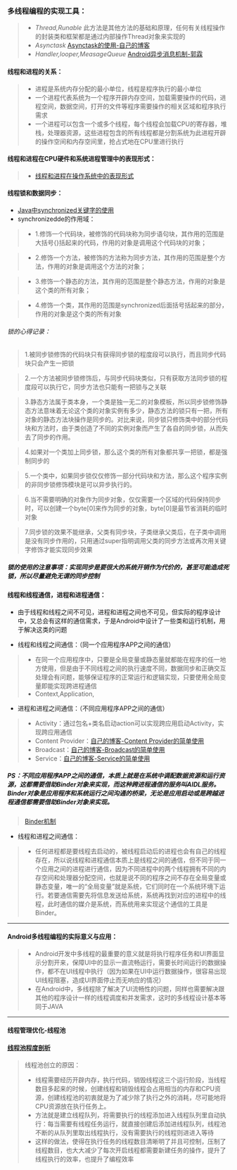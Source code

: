 ### 多线程编程的实现工具：
> * *Thread,Runable* 此方法是其他方法的基础和原理，任何有关线程操作的封装类和框架都是通过内部操作Thread对象来实现的
> * *Asynctask* [Asynctask的使用-自己的博客](http://www.cnblogs.com/thinfog/p/5648312.html)
> * *Handler,looper,MeasageQueue* [Android异步消息机制-郭霖](http://blog.csdn.net/guolin_blog/article/details/9991569)

#### 线程和进程的关系：
> * 进程是系统内存分配的最小单位，线程是程序执行的最小单位
> * 一个进程代表系统为一个程序开辟内存空间，加载需要操作的代码，进程空间，数据空间，打开的文件等程序需要操作的相关区域和程序执行需求
> * 一个进程可以包含一个或多个线程，每个线程会加载CPU的寄存器，堆栈，处理器资源，这些进程包含的所有线程都是分割系统为此进程开辟的操作空间和内存空间里，抢占式地在CPU里进行执行

#### 线程和进程在CPU硬件和系统进程管理中的表现形式：
> * [线程和进程在操作系统中的表现形式](http://blog.csdn.net/luoweifu/article/details/46595285)

#### 线程锁和数据同步：

* [Java中synchronized关键字的使用](http://blog.csdn.net/luoweifu/article/details/46613015)
*  synchronizedde的作用域：

> * 1.修饰一个代码块，被修饰的代码块称为同步语句块，其作用的范围是大括号{}括起来的代码，作用的对象是调用这个代码块的对象； 

> * 2.修饰一个方法，被修饰的方法称为同步方法，其作用的范围是整个方法，作用的对象是调用这个方法的对象；

> * 3.修饰一个静态的方法，其作用的范围是整个静态方法，作用的对象是这个类的所有对象；

> * 4.修饰一个类，其作用的范围是synchronized后面括号括起来的部分，作用的对象是这个类的所有对象

###### 锁的心得记录：

> 1.被同步锁修饰的代码块只有获得同步锁的程度段可以执行，而且同步代码块只会产生一把锁

> 2.一个方法被同步锁修饰后，与同步代码块类似，只有获取方法同步锁的程度段可以执行它，同步方法也只能有一把锁与之关联

> 3.静态方法属于类本身，一个类是独一无二的对象模板，所以同步锁修饰静态方法意味着无论这个类的对象实例有多少，静态方法的锁只有一把，所有对象的静态方法块操作是同步的。对比来说，同步锁只修饰类中的部分代码块和方法时，由于类创造了不同的实例对象而产生了各自的同步锁，从而失去了同步的作用。

> 4.如果对一个类加上同步锁，那么这个类的所有对象都共享一把锁，都是强制同步的

> 5.一个类中，如果同步锁仅仅修饰一部分代码块和方法，那么这个程序实例的非同步锁修饰模块是可以异步执行的。

> 6.当不需要明确的对象作为同步对象，仅仅需要一个区域的代码保持同步时，可以创建一个byte[0]来作为同步的对象，byte[0]是最节省消耗的临时对象

> 7.同步锁的效果不能继承，父类有同步块，子类继承父类后，在子类中调用是没有同步作用的，只用通过super指明调用父类的同步方法或再次用关键字修饰才能实现同步效果

##### 锁的使用的注意事项：实现同步是要很大的系统开销作为代价的，甚至可能造成死锁，所以尽量避免无谓的同步控制

#### 线程和线程通信，进程和进程通信：
* 由于线程和线程之间不可见，进程和进程之间也不可见，但实际的程序设计中，又总会有这样的通信需求，于是Android中设计了一些类和运行机制，用于解决这类的问题

* 线程和线程之间通信：（同一个应用程序APP之间的通信）
> * 在同一个应用程序中，只要是全局变量或静态量就都能在程序的任一地方使用，但是由于不同线程之间的执行速度不同，数据同步和正确交互处理会有问题，能够保证程序的正常运行和逻辑实现，只要使用全局变量即能实现跨进程通信
> * Context,Application,


* 进程和进程之间通信：（不同应用程序APP之间的通信）
> * Activity：通过包名+类名启动action可以实现跨应用启动Activity，实现跨应用通信
> * Content Provider：[自己的博客-Content Provider的简单使用](http://www.cnblogs.com/thinfog/p/5643395.html) 
> * Broadcast：[自己的博客-Broadcast的简单使用](http://www.cnblogs.com/thinfog/p/5635004.html)
> * Service：[自己的博客-Service的简单使用](http://www.cnblogs.com/thinfog/p/5634514.html)

##### PS：不同应用程序APP之间的通信，本质上就是在系统中调配数据资源和运行资源，这都需要借助Binder对象来实现，而这种跨进程通信的服务叫AIDL服务。Binder对象是应用程序和系统运行之间沟通的桥梁，无论是应用启动或是跨越进程通信都需要借助Binder对象来实现。

> [Binder机制](https://github.com/GeniusVJR/LearningNotes/blob/master/Part1/Android/Binder%E6%9C%BA%E5%88%B6.md)

* 线程和进程之间通信：
> * 任何进程都是要线程去启动的，被线程启动后的进程也会有自己的线程存在，所以说线程和进程通信本质上是线程之间的通信，但不同于同一个应用之间的进程进行通信，因为不同进程中的两个线程拥有不同的内存空间和处理器分配空间，也就是说不同的程序之间不存在全局变量或静态变量，唯一的“全局变量”就是系统，它们同时在一个系统环境下运行。若要通信需要先将信息发送给系统，系统再找到对应的进程中的线程，此时通信的媒介是系统，而系统用来实现这个通信的工具是Binder。

---
#### Android多线程编程的实际意义与应用：
> * Android开发中多线程的最重要的意义就是将执行程序任务和UI界面显示分割开来，保障UI中的显示一直流畅运行，需要长时间运行的数据操作，都不在UI线程中执行（因为如果在UI中运行数据操作，很容易出现UI线程阻塞，造成UI界面停止而无响应的情况）
> * 在Android中，多线程除了解决了UI流畅性的问题，同样也需要解决跟其他的程序设计一样的线程调度和并发需求，这时的多线程设计基本等同于JAVA

---
#### 线程管理优化-线程池
#### [线程池程度剖析](http://www.cnblogs.com/devinzhang/p/3856200.html)
> 线程池创立的原因：
> * 线程需要经历开辟内存，执行代码，销毁线程这三个运行阶段，当线程数目多起来的时候，创建线程和销毁线程会占用相当的内存和CPU资源，创建线程池的初衷就是为了减少除了执行之外的消耗，尽可能地将CPU资源放在执行任务上。
> * 方法就是建立线程队列，将需要执行的线程添加进入线程队列里自动执行：每当需要有线程任务运行，就直接创建后添加进线程队列，线程池不断的从队列里取出线程执行，没有需要执行的线程则进进入等待
> * 这样的做法，使得在执行任务的线程数目清晰明了并且可控制，压制了线程数目，也大大减少了每次开启线程都需要新建任务的操作，提升了线程执行的效率，也提升了编程效率
